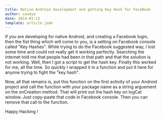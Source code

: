 ```yaml
---
title: Native Android development and getting Key Hash for FaceBook
author: saumya
date: 2014-01-13
template: article.jade
---
```



If you are developing for native Android, and creating a Facebook login, then the fist thing which will come to you, is a setting on Facebook console called "Key Hashes". <span class="more">While trying to do the Facebook suggested way, I lost some time and could not really get it working perfectly. Searching the internet told me that people had been in that path and that the solution is not working. Well, then I got a script to get the hash key. Finally this worked for me, all the time. So quickly I wrapped it in a function and put it here for anyone trying to fight the "key hash".    

<script src="https://gist.github.com/saumya/8399013.js"></script>    

Now, all that remains is, put this function on the first activity of your Android project and call the function with your package name as a string arguement on the onCreation method. That will print out the hash key on logCat window. Just copy-paste that code in Facebook console. Then you can remove that call to the function.    

Happy Hacking ! 


